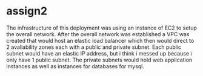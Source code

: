 # assign2
The infrastructure of this deployment was using an instance of EC2 to setup the overall network. After the overall network was established a VPC was created that would host an elastic load balancer which then would direct to 2 avaliability zones each with a public and private subnet. Each public subnet would have an elastic IP address, but i think i messed up because i only have 1 public subnet. The private subnets would hold web application instances as well as instances for databases for mysql. 
